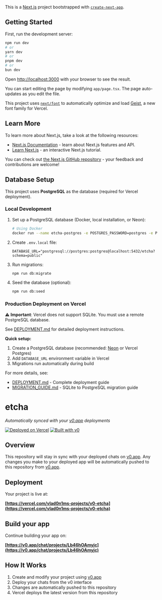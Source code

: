 This is a [Next.js](https://nextjs.org) project bootstrapped with [`create-next-app`](https://nextjs.org/docs/app/api-reference/cli/create-next-app).

## Getting Started

First, run the development server:

```bash
npm run dev
# or
yarn dev
# or
pnpm dev
# or
bun dev
```

Open [http://localhost:3000](http://localhost:3000) with your browser to see the result.

You can start editing the page by modifying `app/page.tsx`. The page auto-updates as you edit the file.

This project uses [`next/font`](https://nextjs.org/docs/app/building-your-application/optimizing/fonts) to automatically optimize and load [Geist](https://vercel.com/font), a new font family for Vercel.

## Learn More

To learn more about Next.js, take a look at the following resources:

- [Next.js Documentation](https://nextjs.org/docs) - learn about Next.js features and API.
- [Learn Next.js](https://nextjs.org/learn) - an interactive Next.js tutorial.

You can check out [the Next.js GitHub repository](https://github.com/vercel/next.js) - your feedback and contributions are welcome!

## Database Setup

This project uses **PostgreSQL** as the database (required for Vercel deployment).

### Local Development

1. Set up a PostgreSQL database (Docker, local installation, or Neon):
   ```bash
   # Using Docker
   docker run --name etcha-postgres -e POSTGRES_PASSWORD=postgres -e POSTGRES_DB=etcha -p 5432:5432 -d postgres:15
   ```

2. Create `.env.local` file:
   ```env
   DATABASE_URL="postgresql://postgres:postgres@localhost:5432/etcha?schema=public"
   ```

3. Run migrations:
   ```bash
   npm run db:migrate
   ```

4. Seed the database (optional):
   ```bash
   npm run db:seed
   ```

### Production Deployment on Vercel

⚠️ **Important**: Vercel does not support SQLite. You must use a remote PostgreSQL database.

See [DEPLOYMENT.md](./DEPLOYMENT.md) for detailed deployment instructions.

**Quick setup:**
1. Create a PostgreSQL database (recommended: [Neon](https://neon.tech) or Vercel Postgres)
2. Add `DATABASE_URL` environment variable in Vercel
3. Migrations run automatically during build

For more details, see:
- [DEPLOYMENT.md](./DEPLOYMENT.md) - Complete deployment guide
- [MIGRATION_GUIDE.md](./MIGRATION_GUIDE.md) - SQLite to PostgreSQL migration guide

# etcha

*Automatically synced with your [v0.app](https://v0.app) deployments*

[![Deployed on Vercel](https://img.shields.io/badge/Deployed%20on-Vercel-black?style=for-the-badge&logo=vercel)](https://vercel.com/vlad0n1ms-projects/v0-etcha)
[![Built with v0](https://img.shields.io/badge/Built%20with-v0.app-black?style=for-the-badge)](https://v0.app/chat/projects/Lb46hOAmyjc)

## Overview

This repository will stay in sync with your deployed chats on [v0.app](https://v0.app).
Any changes you make to your deployed app will be automatically pushed to this repository from [v0.app](https://v0.app).

## Deployment

Your project is live at:

**[https://vercel.com/vlad0n1ms-projects/v0-etcha](https://vercel.com/vlad0n1ms-projects/v0-etcha)**

## Build your app

Continue building your app on:

**[https://v0.app/chat/projects/Lb46hOAmyjc](https://v0.app/chat/projects/Lb46hOAmyjc)**

## How It Works

1. Create and modify your project using [v0.app](https://v0.app)
2. Deploy your chats from the v0 interface
3. Changes are automatically pushed to this repository
4. Vercel deploys the latest version from this repository
